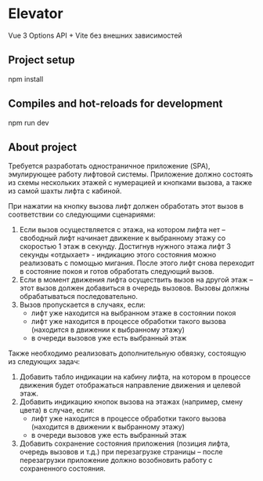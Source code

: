 # Elevator
Vue 3 Options API + Vite без внешних зависимостей
## Project setup
npm install

## Compiles and hot-reloads for development
npm run dev

## About project
Требуется разработать одностраничное приложение (SPA), эмулирующее работу лифтовой системы. 
Приложение должно состоять из схемы нескольких этажей с нумерацией и кнопками вызова, а также из самой шахты лифта с кабиной.

При нажатии на кнопку вызова лифт должен обработать этот вызов в соответствии со следующими сценариями:
1. Если вызов осуществляется с этажа, на котором лифта нет – свободный
  лифт начинает движение к выбранному этажу со скоростью 1 этаж в
  секунду.
  Достигнув нужного этажа лифт 3 секунды «отдыхает» - индикацию этого
  состояния можно реализовать с помощью мигания.
  После этого лифт снова переходит в состояние покоя и готов обработать
  следующий вызов.
2. Если в момент движения лифта осуществить вызов на другой этаж – этот
  вызов должен добавиться в очередь вызовов.
  Вызовы должны обрабатываться последовательно.
3. Вызов пропускается в случаях, если:
    - лифт уже находится на выбранном этаже в состоянии покоя
    - лифт уже находится в процессе обработки такого вызова (находится в
      движении к выбранному этажу)
    - в очереди вызовов уже есть выбранный этаж

Также необходимо реализовать дополнительную обвязку, состоящую из
следующих задач:
1. Добавить табло индикации на кабину лифта, на котором в процессе
  движения будет отображаться направление движения и целевой этаж.
2. Добавить индикацию кнопок вызова на этажах (например, смену цвета) в
случае, если:
    - лифт уже находится в процессе обработки такого вызова (находится в
    движении к выбранному этажу)
    - в очереди вызовов уже есть выбранный этаж
3. Добавить сохранение состояния приложения (позиция лифта, очередь
  вызовов и т.д.) при перезагрузке страницы – после перезагрузки
  приложение должно возобновить работу с сохраненного состояния.
